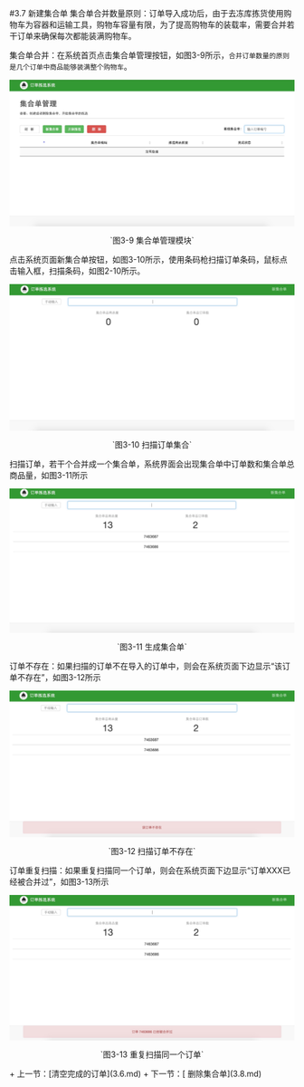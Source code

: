 #3.7  新建集合单
集合单合并数量原则：订单导入成功后，由于去冻库拣货使用购物车为容器和运输工具，购物车容量有限，为了提高购物车的装载率，需要合并若干订单来确保每次都能装满购物车。

集合单合并：在系统首页点击集合单管理按钮，如图3-9所示，`合并订单数量的原则是几个订单中商品能够装满整个购物车`。



<img src="images/集合单管理首页.png" width = "" height = "" alt="拣选系统" align=center />
 <p align=center> `图3-9 集合单管理模块` </p>

点击系统页面新集合单按钮，如图3-10所示，使用条码枪扫描订单条码，鼠标点击输入框，扫描条码，如图2-10所示。

<img src="images/合并订单.png" width = "" height = "" alt="拣选系统" align=center />
 <p align=center> `图3-10 扫描订单集合` </p>


扫描订单，若干个合并成一个集合单，系统界面会出现集合单中订单数和集合单总商品量，如图3-11所示

<img src="images/新集合单1.png" width = "" height = "" alt="拣选系统" align=center />
 <p align=center> `图3-11 生成集合单` </p>

订单不存在：如果扫描的订单不在导入的订单中，则会在系统页面下边显示“该订单不存在”，如图3-12所示

<img src="images/新集合单订单不存在.png" width = "" height = "" alt="拣选系统" align=center />
 <p align=center> `图3-12 扫描订单不存在` </p>

订单重复扫描：如果重复扫描同一个订单，则会在系统页面下边显示“订单XXX已经被合并过”，如图3-13所示

<img src="images/新集合单订单已合并.png" width = "" height = "" alt="拣选系统" align=center />
 <p align=center> `图3-13 重复扫描同一个订单` </p>
 + 上一节：[清空完成的订单](3.6.md)
 + 下一节：[ 删除集合单](3.8.md)

